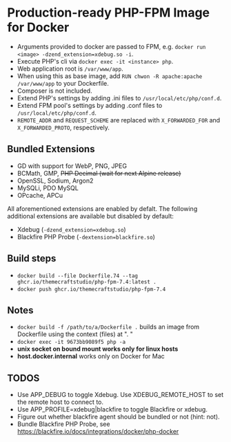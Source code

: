 # Production-ready PHP-FPM Image for Docker

- Arguments provided to docker are passed to FPM, e.g. `docker run <image> -dzend_extension=xdebug.so -i`.
- Execute PHP's cli via `docker exec -it <instance> php`.
- Web application root is `/var/www/app`.
- When using this as base image, add `RUN chwon -R apache:apache /var/www/app` to your Dockerfile.
- Composer is not included.
- Extend PHP's settings by adding .ini files to `/usr/local/etc/php/conf.d`.
- Extend FPM pool's settings by adding .conf files to `/usr/local/etc/php/conf.d`.
- `REMOTE_ADDR` and `REQUEST_SCHEME` are replaced with `X_FORWARDED_FOR` and `X_FORWARDED_PROTO`, respectively.

## Bundled Extensions

- GD with support for WebP, PNG, JPEG
- BCMath, GMP, ~~PHP Decimal (wait for next Alpine release)~~
- OpenSSL, Sodium, Argon2
- MySQLi, PDO MySQL
- OPcache, APCu

All aforementioned extensions are enabled by defalt. The following additional extensions are available but disabled by default:

- Xdebug (`-dzend_extension=xdebug.so`)
- Blackfire PHP Probe (`-dextension=blackfire.so`)

## Build steps

- `docker build --file Dockerfile.74 --tag ghcr.io/themecraftstudio/php-fpm-7.4:latest .`
- `docker push ghcr.io/themecraftstudio/php-fpm-7.4`

## Notes

- `docker build -f /path/to/a/Dockerfile .` builds an image from Dockerfile using the context (files) at ". "
- `docker exec -it 9673bb9089f5 php -a`
- **unix socket on bound mount works only for linux hosts**
- **host.docker.internal** works only on Docker for Mac

## TODOS

- Use APP_DEBUG to toggle Xdebug. Use XDEBUG_REMOTE_HOST to set the remote host to connect to.
- Use APP_PROFILE=xdebug|blackfire to toggle Blackfire or xdebug.
- Figure out whether blackfire agent should be bundled or not (hint: not).
- Bundle Blackfire PHP Probe, see https://blackfire.io/docs/integrations/docker/php-docker
